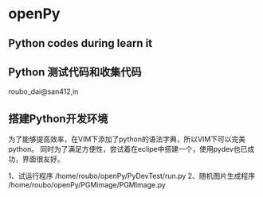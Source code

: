 openPy
======

Python codes during learn it
-----------------------------
Python 测试代码和收集代码
-------------------------
roubo_dai@san412,in

搭建Python开发环境
-------------------
为了能够提高效率，在VIM下添加了python的语法字典，所以VIM下可以完美python。
同时为了满足方便性，尝试着在eclipe中搭建一个，使用pydev也已成功，界面很友好。

1、试运行程序 /home/roubo/openPy/PyDevTest/run.py
2、随机图片生成程序 /home/roubo/openPy/PGMimage/PGMImage.py
